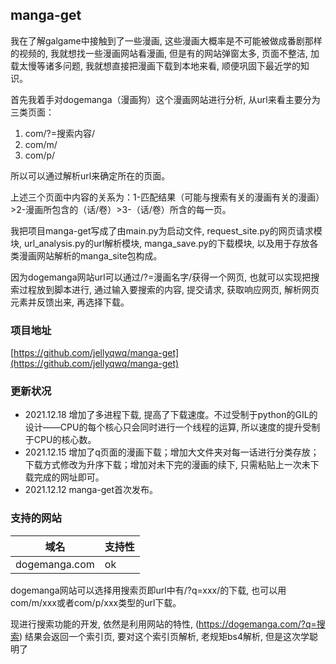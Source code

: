 ## manga-get

我在了解galgame中接触到了一些漫画, 这些漫画大概率是不可能被做成番剧那样的视频的, 我就想找一些漫画网站看漫画, 但是有的网站弹窗太多, 页面不整洁, 加载太慢等诸多问题, 我就想直接把漫画下载到本地来看, 顺便巩固下最近学的知识。

首先我着手对dogemanga（漫画狗）这个漫画网站进行分析, 从url来看主要分为三类页面：

1. com/?=搜索内容/
2. com/m/
3. com/p/

所以可以通过解析url来确定所在的页面。

上述三个页面中内容的关系为：1-匹配结果（可能与搜索有关的漫画有关的漫画）>2-漫画所包含的（话/卷）>3-（话/卷）所含的每一页。

我把项目manga-get写成了由main.py为启动文件, request_site.py的网页请求模块, url_analysis.py的url解析模块, manga_save.py的下载模块, 以及用于存放各类漫画网站解析的manga_site包构成。

因为dogemanga网站url可以通过/?=漫画名字/获得一个网页, 也就可以实现把搜索过程放到脚本进行, 通过输入要搜索的内容, 提交请求, 获取响应网页, 解析网页元素并反馈出来, 再选择下载。

### 项目地址
[https://github.com/jellyqwq/manga-get](https://github.com/jellyqwq/manga-get)

### 更新状况
- 2021.12.18 增加了多进程下载, 提高了下载速度。不过受制于python的GIL的设计——CPU的每个核心只会同时进行一个线程的运算, 所以速度的提升受制于CPU的核心数。
- 2021.12.15 增加了q页面的漫画下载；增加大文件夹对每一话进行分类存放；下载方式修改为升序下载；增加对未下完的漫画的续下, 只需粘贴上一次未下载完成的网址即可。
- 2021.12.12 manga-get首次发布。

### 支持的网站
|域名|支持性|
|--|--|
|dogemanga.com|ok|

dogemanga网站可以选择用搜索页即url中有/?q=xxx/的下载, 也可以用com/m/xxx或者com/p/xxx类型的url下载。

现进行搜索功能的开发, 依然是利用网站的特性, (https://dogemanga.com/?q=搜索) 结果会返回一个索引页, 要对这个索引页解析, 老规矩bs4解析, 但是这次学聪明了